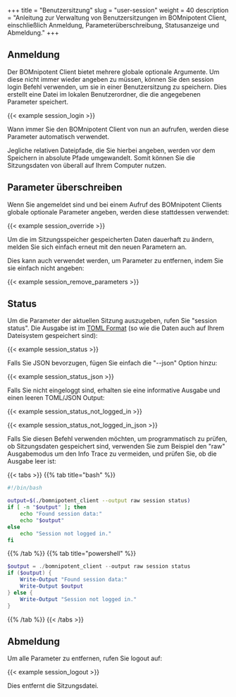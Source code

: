 +++
title = "Benutzersitzung"
slug = "user-session"
weight = 40
description = "Anleitung zur Verwaltung von Benutzersitzungen im BOMnipotent Client, einschließlich Anmeldung, Parameterüberschreibung, Statusanzeige und Abmeldung."
+++

## Anmeldung

Der BOMnipotent Client bietet mehrere globale optionale Argumente. Um diese nicht immer wieder angeben zu müssen, können Sie den session login Befehl verwenden, um sie in einer Benutzersitzung zu speichern. Dies erstellt eine Datei im lokalen Benutzerordner, die die angegebenen Parameter speichert.

{{< example session_login >}}

Wann immer Sie den BOMnipotent Client von nun an aufrufen, werden diese Parameter automatisch verwendet.

Jegliche relativen Dateipfade, die Sie hierbei angeben, werden vor dem Speichern in absolute Pfade umgewandelt. Somit können Sie die Sitzungsdaten von überall auf Ihrem Computer nutzen.

## Parameter überschreiben

Wenn Sie angemeldet sind und bei einem Aufruf des BOMnipotent Clients globale optionale Parameter angeben, werden diese stattdessen verwendet:

{{< example session_override >}}

Um die im Sitzungsspeicher gespeicherten Daten dauerhaft zu ändern, melden Sie sich einfach erneut mit den neuen Parametern an.

Dies kann auch verwendet werden, um Parameter zu entfernen, indem Sie sie einfach nicht angeben: 

{{< example session_remove_parameters >}}

## Status

Um die Parameter der aktuellen Sitzung auszugeben, rufen Sie "session status". Die Ausgabe ist im [TOML Format](https://toml.io/en/) (so wie die Daten auch auf Ihrem Dateisystem gespeichert sind):

{{< example session_status >}}

Falls Sie JSON bevorzugen, fügen Sie einfach die "--json" Option hinzu:

{{< example session_status_json >}}

Falls Sie nicht eingeloggt sind, erhalten sie eine informative Ausgabe und einen leeren TOML/JSON Output:

{{< example session_status_not_logged_in >}}

{{< example session_status_not_logged_in_json >}}

Falls Sie diesen Befehl verwenden möchten, um programmatisch zu prüfen, ob Sitzungsdaten gespeichert sind, verwenden Sie zum Beispiel den "raw" Ausgabemodus um den Info Trace zu vermeiden, und prüfen Sie, ob die Ausgabe leer ist:

{{< tabs >}}
{{% tab title="bash" %}}
``` bash
#!/bin/bash

output=$(./bomnipotent_client --output raw session status)
if [ -n "$output" ]; then
    echo "Found session data:"
    echo "$output"
else
    echo "Session not logged in."
fi
```
{{% /tab %}}
{{% tab title="powershell" %}}
``` ps1
$output = ./bomnipotent_client --output raw session status
if ($output) {
    Write-Output "Found session data:"
    Write-Output $output
} else {
    Write-Output "Session not logged in."
}
```
{{% /tab %}}
{{< /tabs >}}


## Abmeldung

Um alle Parameter zu entfernen, rufen Sie logout auf:

{{< example session_logout >}}

Dies entfernt die Sitzungsdatei.

